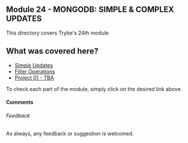 ## Module 24 - MONGODB: SIMPLE & COMPLEX UPDATES

This directory covers Trybe's 24th module.

## What was covered here?


* [Simple Updates](./24.1_SIMPLE_UPDATES)
* [Filter Operations](./24.2_COMPLEX_UPDATES)
* [Project 01 - TBA](./Project_01_TBA)

To check each part of the module, simply click on the desired link above.

#### Comments


###### Feedback

As always, any feedback or suggestion is welcomed.
